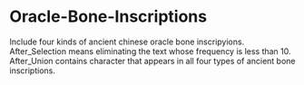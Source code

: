 # Oracle-Bone-Inscriptions
Include four kinds of ancient chinese oracle bone inscripyions.
After_Selection means eliminating the text whose frequency is less than 10.
After_Union contains character that appears in all four types of ancient bone inscriptions.
